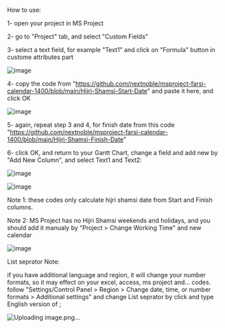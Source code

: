 How to use:

1- open your project in MS Project

2- go to "Project" tab, and select "Custom Fields"

3- select a text field, for example "Text1" and click on "Formula" button in custome attributes part

![image](https://user-images.githubusercontent.com/58658008/111310723-a6eee580-8672-11eb-808c-7fbfec87c696.png)

4- copy the code from "https://github.com/nextnoble/msproject-farsi-calendar-1400/blob/main/Hijri-Shamsi-Start-Date" and paste it here, and click OK

![image](https://user-images.githubusercontent.com/58658008/111311835-e9fd8880-8673-11eb-8d4b-2edb2959503e.png)

5- again, repeat step 3 and 4, for finish date from this code "https://github.com/nextnoble/msproject-farsi-calendar-1400/blob/main/Hijri-Shamsi-Finish-Date"

6- click OK, and return to your Gantt Chart, change a field and add new by "Add New Column", and select Text1 and Text2:

![image](https://user-images.githubusercontent.com/58658008/111311845-ec5fe280-8673-11eb-8bf3-3f5254d19b65.png)

![image](https://user-images.githubusercontent.com/58658008/111312550-a5beb800-8674-11eb-8121-149da1d08ab5.png)


Note 1: these codes only calculate hijri shamsi date from Start and Finish columns.


Note 2: MS Project has no Hijri Shamsi weekends and holidays, and you should add it manualy by "Project > Change Working Time" and new calendar

![image](https://user-images.githubusercontent.com/58658008/111313160-40b79200-8675-11eb-96dc-e5c41c85b6ce.png)


List seprator Note:

if you have additional language and region, it will change your number formats, so it may effect on your excel, access, ms project and... codes. follow "Settings/Control Panel > Region > Change date, time, or number formats > Additional settings" and change List seprator by click and type English version of ;

![Uploading image.png…]()
